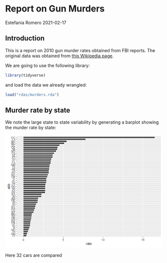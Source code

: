 Report on Gun Murders
================
Estefania Romero
2021-02-17

## Introduction

This is a report on 2010 gun murder rates obtained from FBI reports. The
original data was obtained from [this Wikipedia
page](https://en.wikipedia.org/wiki/Murder_in_the_United_States_by_state).

We are going to use the following library:

``` r
library(tidyverse)
```

and load the data we already wrangled:

``` r
load("rdas/murders.rda")
```

## Murder rate by state

We note the large state to state variability by generating a barplot
showing the murder rate by state:

![](Report-on-Gun-Morders_files/figure-gfm/murder-rate-by-state-1.png)<!-- -->


Here 32 cars are compared
